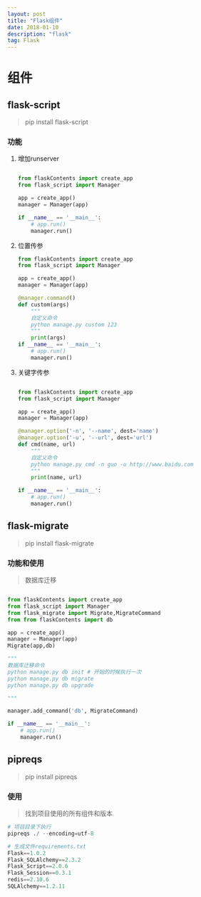 ```yaml
---
layout: post
title: "Flask组件"
date: 2018-01-10  
description: "flask"
tag: Flask
--- 
```


# 组件

## flask-script

> pip install flask-script

### 功能

1. 增加runserver

    ```python

    from flaskContents import create_app
    from flask_script import Manager

    app = create_app()
    manager = Manager(app)

    if __name__ == '__main__':
        # app.run()
        manager.run()

    ```

2. 位置传参

    ```python
    from flaskContents import create_app
    from flask_script import Manager

    app = create_app()
    manager = Manager(app)

    @manager.command()
    def custom(args)
        """
        自定义命令
        python manage.py custom 123
        """
        print(args)
    if __name__ == '__main__':
        # app.run()
        manager.run()

    ```

3. 关键字传参
    ```python

    from flaskContents import create_app
    from flask_script import Manager

    app = create_app()
    manager = Manager(app)

    @manager.option('-n', '--name', dest='name')
    @manager.option('-u', '--url', dest='url')
    def cmd(name, url)
        """
        自定义命令
        python manage.py cmd -n guo -u http://www.baidu.com
        """
        print(name, url)

    if __name__ == '__main__':
        # app.run()
        manager.run()
    ```

## flask-migrate

> pip install flask-migrate

### 功能和使用

>数据库迁移

```python

from flaskContents import create_app
from flask_script import Manager
from flask_migrate import Migrate,MigrateCommand
from from flaskContents import db

app = create_app()
manager = Manager(app)
Migrate(app,db)

"""
数据库迁移命令
python manage.py db init # 开始的时候执行一次
python manage.py db migrate 
python manage.py db upgrade

"""

manager.add_command('db', MigrateCommand)

if __name__ == '__main__':
    # app.run()
    manager.run()


```

## pipreqs

> pip install pipreqs

### 使用

> 找到项目使用的所有组件和版本

```python
# 项目目录下执行
pipreqs ./ --encoding=utf-8

# 生成文件requirements.txt
Flask==1.0.2
Flask_SQLAlchemy==2.3.2
Flask_Script==2.0.6
Flask_Session==0.3.1
redis==2.10.6
SQLAlchemy==1.2.11


```